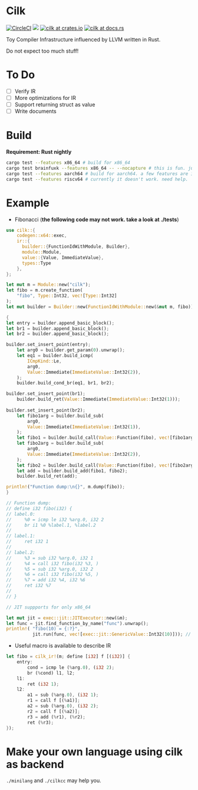# Cilk

[![CircleCI](https://circleci.com/gh/maekawatoshiki/cilk.svg?style=shield)](https://circleci.com/gh/maekawatoshiki/cilk)
[![](http://img.shields.io/badge/license-MIT-blue.svg)](./LICENSE)
[![cilk at crates.io](https://img.shields.io/crates/v/cilk.svg)](https://crates.io/crates/cilk)
[![cilk at docs.rs](https://docs.rs/cilk/badge.svg)](https://docs.rs/cilk)

Toy Compiler Infrastructure influenced by LLVM written in Rust.

Do not expect too much stuff!

# To Do

- [ ] Verify IR
- [ ] More optimizations for IR
- [ ] Support returning struct as value
- [ ] Write documents

# Build

**Requirement: Rust nightly**

```sh
cargo test --features x86_64 # build for x86_64
cargo test brainfuxk --features x86_64 -- --nocapture # this is fun. just try it.
cargo test --features aarch64 # build for aarch64. a few features are implemented.
cargo test --features riscv64 # currently it doesn't work. need help.
```

# Example

- Fibonacci (**the following code may not work. take a look at ./tests**)

```rust
use cilk::{
    codegen::x64::exec,
    ir::{
      builder::{FunctionIdWithModule, Builder}, 
      module::Module, 
      value::{Value, ImmediateValue}, 
      types::Type
    },
};

let mut m = Module::new("cilk");
let fibo = m.create_function(
    "fibo", Type::Int32, vec![Type::Int32]
);
let mut builder = Builder::new(FunctionIdWithModule::new(&mut m, fibo));

{
let entry = builder.append_basic_block();
let br1 = builder.append_basic_block();
let br2 = builder.append_basic_block();

builder.set_insert_point(entry);
    let arg0 = builder.get_param(0).unwrap();
    let eq1 = builder.build_icmp(
        ICmpKind::Le,
        arg0,
        Value::Immediate(ImmediateValue::Int32(2)),
    );
    builder.build_cond_br(eq1, br1, br2);

builder.set_insert_point(br1);
    builder.build_ret(Value::Immediate(ImmediateValue::Int32(1)));
 
builder.set_insert_point(br2);
    let fibo1arg = builder.build_sub(
        arg0,
        Value::Immediate(ImmediateValue::Int32(1)),
    );
    let fibo1 = builder.build_call(Value::Function(fibo), vec![fibo1arg]);
    let fibo2arg = builder.build_sub(
        arg0,
        Value::Immediate(ImmediateValue::Int32(2)),
    );
    let fibo2 = builder.build_call(Value::Function(fibo), vec![fibo2arg]);
    let add = builder.build_add(fibo1, fibo2);
    builder.build_ret(add);

println!("Function dump:\n{}", m.dump(fibo));
}

// Function dump:
// define i32 fibo(i32) {       
// label.0:                      
//     %0 = icmp le i32 %arg.0, i32 2
//     br i1 %0 %label.1, %label.2
//        
// label.1:       
//     ret i32 1
//        
// label.2:       
//     %3 = sub i32 %arg.0, i32 1
//     %4 = call i32 fibo(i32 %3, )
//     %5 = sub i32 %arg.0, i32 2                   
//     %6 = call i32 fibo(i32 %5, )
//     %7 = add i32 %4, i32 %6
//     ret i32 %7
//                     
// }                               

// JIT suppports for only x86_64

let mut jit = exec::jit::JITExecutor::new(&m);
let func = jit.find_function_by_name("func").unwrap();
println!( "fibo(10) = {:?}",
          jit.run(func, vec![exec::jit::GenericValue::Int32(10)])); // fibo(10) = 55
```

- Useful macro is available to describe IR

```rust
let fibo = cilk_ir!(m; define [i32] f [(i32)] {
    entry:
        cond = icmp le (%arg.0), (i32 2);
        br (%cond) l1, l2;
    l1:
        ret (i32 1);
    l2:
        a1 = sub (%arg.0), (i32 1);
        r1 = call f [(%a1)];
        a2 = sub (%arg.0), (i32 2);
        r2 = call f [(%a2)];
        r3 = add (%r1), (%r2);
        ret (%r3);
});
```

# Make your own language using cilk as backend

``./minilang`` and ``./cilkcc`` may help you.
